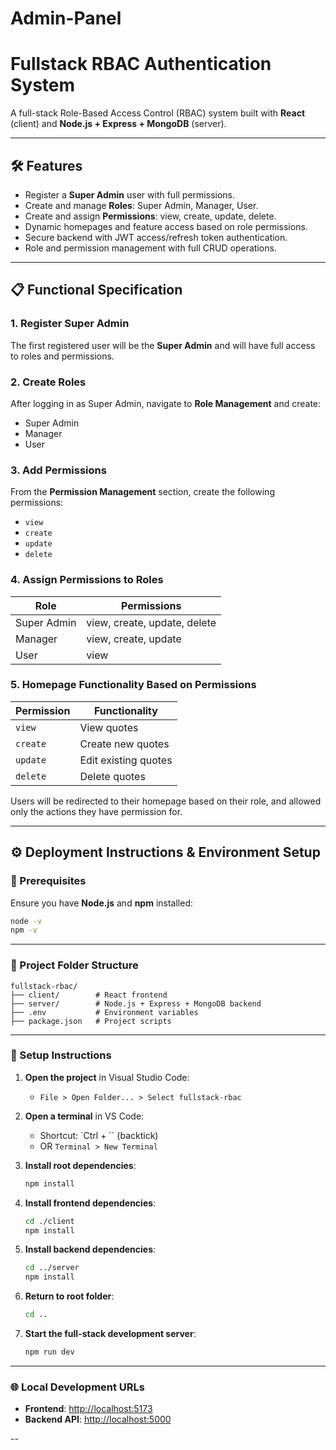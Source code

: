 ﻿# Admin-Panel 
# Fullstack RBAC Authentication System

A full-stack Role-Based Access Control (RBAC) system built with **React** (client) and **Node.js + Express + MongoDB** (server).

---

## 🛠️ Features

- Register a **Super Admin** user with full permissions.
- Create and manage **Roles**: Super Admin, Manager, User.
- Create and assign **Permissions**: view, create, update, delete.
- Dynamic homepages and feature access based on role permissions.
- Secure backend with JWT access/refresh token authentication.
- Role and permission management with full CRUD operations.

---

## 📋 Functional Specification

### 1. Register Super Admin
The first registered user will be the **Super Admin** and will have full access to roles and permissions.

### 2. Create Roles
After logging in as Super Admin, navigate to **Role Management** and create:

- Super Admin  
- Manager  
- User  

### 3. Add Permissions
From the **Permission Management** section, create the following permissions:

- `view`
- `create`
- `update`
- `delete`

### 4. Assign Permissions to Roles

| Role        | Permissions                |
|-------------|----------------------------|
| Super Admin | view, create, update, delete |
| Manager     | view, create, update         |
| User        | view                         |

### 5. Homepage Functionality Based on Permissions

| Permission | Functionality              |
|------------|----------------------------|
| `view`     | View quotes                |
| `create`   | Create new quotes          |
| `update`   | Edit existing quotes       |
| `delete`   | Delete quotes              |

Users will be redirected to their homepage based on their role, and allowed only the actions they have permission for.

---

## ⚙️ Deployment Instructions & Environment Setup

### 🧾 Prerequisites
Ensure you have **Node.js** and **npm** installed:

```bash
node -v
npm -v
```

---

### 📁 Project Folder Structure

```
fullstack-rbac/
├── client/        # React frontend
├── server/        # Node.js + Express + MongoDB backend
├── .env           # Environment variables
├── package.json   # Project scripts
```

---

### 🚀 Setup Instructions

1. **Open the project** in Visual Studio Code:
   - `File > Open Folder... > Select fullstack-rbac`

2. **Open a terminal** in VS Code:
   - Shortcut: `Ctrl + \`` (backtick)
   - OR `Terminal > New Terminal`

3. **Install root dependencies**:
   ```bash
   npm install
   ```

4. **Install frontend dependencies**:
   ```bash
   cd ./client
   npm install
   ```

5. **Install backend dependencies**:
   ```bash
   cd ../server
   npm install
   ```

6. **Return to root folder**:
   ```bash
   cd ..
   ```

7. **Start the full-stack development server**:
   ```bash
   npm run dev
   ```

---

### 🌐 Local Development URLs

- **Frontend**: [http://localhost:5173](http://localhost:5173)  
- **Backend API**: [http://localhost:5000](http://localhost:5000)

--
